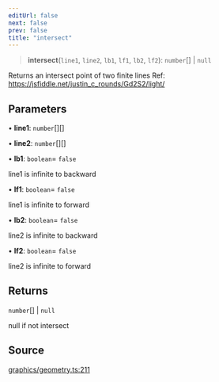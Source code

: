 ```yaml
---
editUrl: false
next: false
prev: false
title: "intersect"
---
```


> **intersect**(`line1`, `line2`, `lb1`, `lf1`, `lb2`, `lf2`): `number`[] \| `null`

Returns an intersect point of two finite lines
Ref: https://jsfiddle.net/justin_c_rounds/Gd2S2/light/

## Parameters

• **line1**: `number`[][]

• **line2**: `number`[][]

• **lb1**: `boolean`= `false`

line1 is infinite to backward

• **lf1**: `boolean`= `false`

line1 is infinite to forward

• **lb2**: `boolean`= `false`

line2 is infinite to backward

• **lf2**: `boolean`= `false`

line2 is infinite to forward

## Returns

`number`[] \| `null`

null if not intersect

## Source

[graphics/geometry.ts:211](https://github.com/dgmjs/dgmjs/blob/6298c851d69b83f472385d1ebb3c937ddb56985d/packages/core/src/graphics/geometry.ts#L211)
